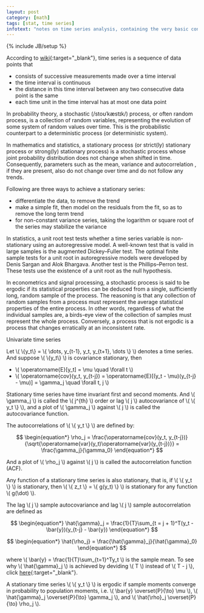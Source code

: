 ```yaml
---
layout: post
category: [math]
tags: [stat, time series]
infotext: "notes on time series analysis, containing the very basic concepts, some of them recall me of the course 'digital signal processing'"
---
```

{% include JB/setup %}

<script type="text/javascript" src="http://cdn.mathjax.org/mathjax/latest/MathJax.js?config=TeX-AMS-MML_HTMLorMML"></script>

According to [wiki]( https://en.wikipedia.org/wiki/Time_series ){:target="_blank"}, time series is a sequence of data points that 

- consists of successive measurements made over a time interval
- the time interval is continuous
- the distance in this time interval between any two consecutive data point is the same
- each time unit in the time interval has at most one data point

In probability theory, a stochastic (/stoʊˈkæstɪk/) process, or often random process, is a collection of random variables, representing the evolution of some system of random values over time. This is the probabilistic counterpart to a deterministic process (or deterministic system).

In mathematics and statistics, a stationary process (or strict(ly) stationary process or strong(ly) stationary process) is a stochastic process whose joint probability distribution does not change when shifted in time. Consequently, parameters such as the mean, variance and autocorrelation , if they are present, also do not change over time and do not follow any trends.

Following are three ways to achieve a stationary series:
- differentiate the data, to remove the trend
- make a simple fit, then model on the residuals from the fit, so as to remove the long term trend
- for non-constant variance series, taking the logarithm or square root of the series may stabilize the variance

In statistics, a unit root test tests whether a time series variable is non-stationary using an autoregressive model. A well-known test that is valid in large samples is the augmented Dickey–Fuller test. The optimal finite sample tests for a unit root in autoregressive models were developed by Denis Sargan and Alok Bhargava. Another test is the Phillips–Perron test. These tests use the existence of a unit root as the null hypothesis.

In econometrics and signal processing, a stochastic process is said to be ergodic if its statistical properties can be deduced from a single, sufficiently long, random sample of the process. The reasoning is that any collection of random samples from a process must represent the average statistical properties of the entire process. In other words, regardless of what the individual samples are, a birds-eye view of the collection of samples must represent the whole process. Conversely, a process that is not ergodic is a process that changes erratically at an inconsistent rate.

Univariate time series

Let \\( \\{y_t\\} = \\{ \dots, y_{t-1}, y_t, y_{t+1}, \dots \\} \\) denotes a time series. And suppose \\( \\{y_t\\} \\) is covariance stationary, then

-   \\( \operatorname{E}[y_t] = \mu \quad \forall t \\)
-   \\( \operatorname{cov}(y_t, y_{t-j}) = \operatorname{E}[(y_t - \mu)(y_{t-j} - \mu)] = \gamma_j \quad \forall t, j \\)

Stationary time series have time invariant first and second moments. And \\( \gamma_j \\) is called the \\( j^{th} \\) order or lag \\( j \\) autocovariance of \\( \\{ y_t \\} \\), and a plot of \\( \gamma_j \\) against \\( j \\) is called the autocovariance function.

The autocorrelations of \\( \\{ y_t \\} \\) are defined by:

$$
\begin{equation*}
\rho_j = \frac{\operatorname{cov}(y_t, y_{t-j})}{\sqrt{\operatorname{var}(y_t)\operatorname{var}(y_{t-j})}} = \frac{\gamma_j}{\gamma_0}
\end{equation*}
$$

And a plot of \\( \rho_j \\) against \\( j \\) is called the autocorrelation function (ACF).

Any function of a stationary time series is also stationary, that is, if \\( \\{ y_t \\} \\) is stationary, then \\( \\{ z_t \\} = \\{ g(y_t) \\} \\) is stationary for any function \\( g(\dot) \\).

The lag \\( j \\) sample autocovariance and lag \\( j \\) sample autocorrelation are defined as

$$
\begin{equation*}
\hat{\gamma}_j = \frac{1}{T}\sum_{t = j + 1}^T(y_t - \bar{y})(y_{t-j} - \bar{y})
\end{equation*}
$$

$$
\begin{equation*}
\hat{\rho_j} = \frac{\hat{\gamma}_j}{\hat{\gamma}_0}
\end{equation*}
$$

where \\( \bar{y} = \frac{1}{T}\sum_{t=1}^Ty_t \\) is the sample mean. To see why \\( \hat{\gamma}_j \\) is achieved by deviding \\( T \\) instead of \\( T - j \\), click [here]( http://stats.stackexchange.com/questions/56238/question-about-sample-autocovariance-function ){:target="_blank"}.

A stationary time series \\( \\{ y_t \\} \\) is ergodic if sample moments converge in probability to population moments, i.e. \\( \bar{y} \overset{P}{\to} \mu \\), \\( \hat{\gamma}_j \overset{P}{\to} \gamma_j \\), and \\( \hat{\rho}_j \overset{P}{\to} \rho_j \\).
